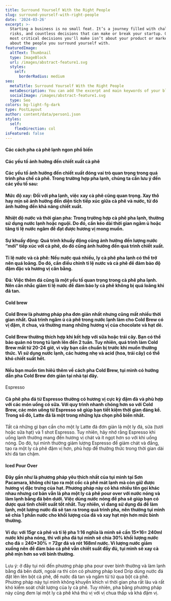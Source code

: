 ```yaml
---
title: Surround Yourself With the Right People
slug: surround-yourself-with-right-people
date: '2024-03-26'
excerpt: >-
  Starting a business is no small feat. It’s a journey filled with challenges,
  risks, and countless decisions that can make or break your startup. One of the
  most critical decisions you'll make isn’t about your product or market—it's
  about the people you surround yourself with.
featuredImage:
  altText: Thumbnail
  type: ImageBlock
  url: /images/abstract-feature1.svg
  styles:
    self:
      borderRadius: medium
seo:
  metaTitle: Surround Yourself With the Right People
  metaDescription: You can add the excerpt and main keywords of your blog post here.
  socialImage: /images/abstract-feature1.svg
  type: Seo
colors: bg-light-fg-dark
type: PostLayout
author: content/data/person1.json
styles:
  self:
    flexDirection: col
isFeatured: false
---
```

#### **Các cách pha cà phê lạnh ngon phổ biến**

#### Các yếu tố ảnh hưởng đến chiết xuất cà phê

#### Các yếu tố ảnh hưởng đến chiết xuất đóng vai trò quan trọng trong quá trình pha chế cà phê. Trong trường hợp pha lạnh, chúng ta cần lưu ý đến các yếu tố sau:

#### **Mức độ xay:** Đối với pha lạnh, việc xay cà phê cũng quan trọng. Xay thô hay mịn sẽ ảnh hưởng đến diện tích tiếp xúc giữa cà phê và nước, từ đó ảnh hưởng đến khả năng chiết xuất.

#### **Nhiệt độ nước và thời gian pha:** Trong trường hợp cà phê pha lạnh, thường sử dụng nước lạnh hoặc nguội. Do đó, cần kéo dài thời gian ngâm ủ hoặc tăng tỉ lệ nước ngâm để đạt được hương vị mong muốn.

#### **Sự khuấy động:** Quá trình khuấy động cũng ảnh hưởng đến lượng nước “mới” tiếp xúc với cà phê, do đó cũng ảnh hưởng đến quá trình chiết xuất.

#### **Tỉ lệ nước và cà phê:** Nếu nước quá nhiều, ly cà phê pha lạnh có thể trở nên quá loãng. Do đó, cần điều chỉnh tỉ lệ nước và cà phê để đảm bảo độ đậm đặc và hương vị cân bằng.

#### **Đá:** Việc thêm đá cũng là một yếu tố quan trọng trong cà phê pha lạnh. Nên cân nhắc giảm tỉ lệ nước để đảm bảo ly cà phê không bị quá loãng khi đá tan.

#### Cold brew

#### Cold Brew là phương pháp pha đơn giản nhất nhưng cũng mất nhiều thời gian nhất. Quá trình ngâm ủ cà phê trong nước lạnh làm cho Cold Brew có vị đậm, ít chua, và thường mang những hương vị của chocolate và hạt dẻ.

#### Cold Brew thường thích hợp khi kết hợp với sữa hoặc trái cây. Bạn có thể bảo quản nó trong tủ lạnh lên đến 2 tuần. Tuy nhiên, quá trình làm Cold Brew mất từ 20-24 giờ, vì vậy bạn cần chuẩn bị trước khi muốn thưởng thức. Vì sử dụng nước lạnh, các hương nhẹ và acid (hoa, trái cây) có thể khó chiết suất hết.

#### Nếu bạn muốn tìm hiêủ thêm về cách pha Cold Brew, tụi mình có hướng dẫn pha Cold Brew đơn giản tại nhà tại đây.

#### 

Espresso

#### Cà phê pha đá từ Espresso thường có hương vị cực kỳ đậm đà và phù hợp với các món uống có sữa. Với quy trình nhanh chóng hơn so với Cold Brew, các món uống từ Espresso sẽ giúp bạn tiết kiệm thời gian đáng kể. Trong số đó, Latte đá là một trong những lựa chọn phổ biến nhất.

#### 

Tất cả những gì bạn cần cho một ly Latte đá đơn giản là một ly đá, sữa (tươi hoặc sữa hạt) và 1 shot Espresso. Tuy nhiên, hãy nhớ rằng Espresso khi uống lạnh thường mang đến hương vị chát và ít ngọt hơn so với khi uống nóng. Do đó, tụi mình thường giảm lượng Espresso để giảm chát và đắng, tạo ra một ly cà phê đậm vị hơn, phù hợp để thưởng thức trong thời gian dài khi đá tan chậm.

####

#### Iced Pour Over

#### Đây gần như là phương pháp yêu thích nhất của tụi mình tại Sơn Pacamara, không chỉ tạo ra một cốc cà phê mát lạnh mà còn giữ được hương vị đặc trưng của hạt. Phương pháp này có khá nhiều tên gọi khác nhau nhưng cơ bản vẫn là pha một ly cà phê pour over với nước nóng và làm lạnh bằng đá bên dưới. Việc dùng nước nóng để pha sẽ giúp bạn có được quá tình chiết suất tốt nhất. Tuy nhiên, vì đang sử dụng đá để làm lạnh, một lượng nước đá sẽ tan ra trong quá trình pha, nên thường tụi mình sẽ chia 1 phần nước cho khối lượng của đá và xay hạt mịn hơn mức bình thường.

#### Ví dụ: với 15gr cà phê và tỉ lệ pha 1:16 nghĩa là mình sẽ cần 15×16= 240ml nước khi pha nóng, thì với pha đá tụi mình sẽ chia 30% khối lượng nước cho đá = 240\*30% = 72gr đá và rót 168ml nước. Vì lượng nước giảm xuống nên để đảm bảo cà phê vẫn chiết suất đầy đủ, tụi mình sẽ xay cà phê mịn hơn so với bình thường.

#### 

Lưu ý: ở đây tụi nói đến phương pháp pha pour over bình thường và làm lạnh bằng đá bên dưới, ngoài ra thì còn có phương pháp Iced Drip dùng nước đá đặt lên lên bột cà phê, để nước đá tan và ngấm từ từ qua bột cà phê. Phương pháp này tụi mình không khuyến khích vì thời gian pha rất lâu và rất khó kiểm soát chất lượng của ly cà phê. Tuy nhiên, pha bằng phương pháp này cũng đem lại một ly cà phê khá thú vị với vị chua thấp và khá đậm vị.



#### 



